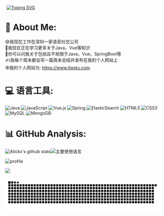 ​                              [![Typing SVG](https://readme-typing-svg.herokuapp.com?font=Fira+Code&pause=1000&color=25D6F7&width=435&lines=%E4%BB%80%E4%B9%88%E9%83%BD%E6%97%A0%E6%B3%95%E8%88%8D%E5%BC%83%E7%9A%84%E4%BA%BA%EF%BC%8C%E4%BB%80%E4%B9%88%E9%83%BD%E6%97%A0%E6%B3%95%E6%94%B9%E5%8F%98)](https://git.io/typing-svg)





# 💫 About Me:

:smile:我现在工作在深圳一家语音社交公司<br>:rocket:我现在正在学习更多关于Java，Vue等知识<br>:bicyclist:你可以问我关于包括且不局限于Java，Vue，SpringBoot等<br>:writing_hand:我每个周末都会写一篇周末总结并发布在我的个人网站上<br>:spider_web:我的个人网站为: https://www.llwstu.com<br>



# 💻 语言工具:



![Java](https://img.shields.io/badge/java-%23ED8B00.svg?style=for-the-badge&logo=java&logoColor=white) ![JavaScript](https://img.shields.io/badge/javascript-%23323330.svg?style=for-the-badge&logo=javascript&logoColor=%23F7DF1E) ![Vue.js](https://img.shields.io/badge/vuejs-%2335495e.svg?style=for-the-badge&logo=vuedotjs&logoColor=%234FC08D) ![Spring](https://img.shields.io/badge/spring-%236DB33F.svg?style=for-the-badge&logo=spring&logoColor=white) ![ElasticSearch](https://img.shields.io/badge/-ElasticSearch-005571?style=for-the-badge&logo=elasticsearch) ![HTML5](https://img.shields.io/badge/html5-%23E34F26.svg?style=for-the-badge&logo=html5&logoColor=white) ![CSS3](https://img.shields.io/badge/css3-%231572B6.svg?style=for-the-badge&logo=css3&logoColor=white) ![MySQL](https://img.shields.io/badge/mysql-%2300f.svg?style=for-the-badge&logo=mysql&logoColor=white) ![MongoDB](https://img.shields.io/badge/MongoDB-%234ea94b.svg?style=for-the-badge&logo=mongodb&logoColor=white)





# 📊 GitHub Analysis:



![Alickx's github stats](https://github-readme-stats.vercel.app/api?username=Alickx&hide_title=false&hide_border=true&show_icons=true&include_all_commits=true&line_height=20&bg_color=0,EC6C6C,FFD479,FFFC79,73FA79&theme=graywhite&locale=cn)![主要使用语言](https://github-readme-stats.vercel.app/api/top-langs/?username=eryajf&hide_title=false&hide_border=true&layout=compact&bg_color=0,73FA79,73FDFF,D783FF&theme=graywhite&locale=cn)



![profile](https://github-profile-trophy.vercel.app/?username=Alickx&theme=algolia&column=8)



![](https://activity-graph.herokuapp.com/graph?username=Alickx&theme=github)



![snake](./assets/github-contribution-grid-snake.svg)
